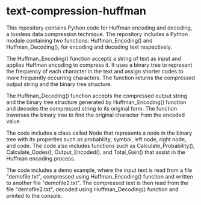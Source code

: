 # text-compression-huffman

This repository contains Python code for Huffman encoding and decoding, a lossless data compression technique. The repository includes a Python module containing two functions: Huffman_Encoding() and Huffman_Decoding(), for encoding and decoding text respectively.

The Huffman_Encoding() function accepts a string of text as input and applies Huffman encoding to compress it. It uses a binary tree to represent the frequency of each character in the text and assign shorter codes to more frequently occurring characters. The function returns the compressed output string and the binary tree structure.

The Huffman_Decoding() function accepts the compressed output string and the binary tree structure generated by Huffman_Encoding() function and decodes the compressed string to its original form. The function traverses the binary tree to find the original character from the encoded value.

The code includes a class called Node that represents a node in the binary tree with its properties such as probability, symbol, left node, right node, and code. The code also includes functions such as Calculate_Probability(), Calculate_Codes(), Output_Encoded(), and Total_Gain() that assist in the Huffman encoding process.

The code includes a demo example, where the input text is read from a file "demofile.txt", compressed using Huffman_Encoding() function and written to another file "demofile2.txt". The compressed text is then read from the file "demofile2.txt", decoded using Huffman_Decoding() function and printed to the console.
